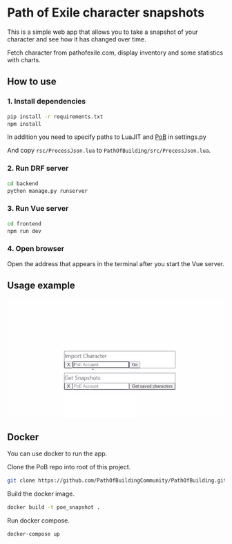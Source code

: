 # Path of Exile character snapshots

This is a simple web app that allows you to take a snapshot of your character and see how it has changed over time.

Fetch character from pathofexile.com, display inventory and some statistics with charts.

## How to use

### 1. Install dependencies

```bash
pip install -r requirements.txt
npm install
```

In addition you need to specify paths to LuaJIT and [PoB](https://github.com/PathOfBuildingCommunity/PathOfBuilding) in settings.py

And copy `rsc/ProcessJson.lua` to `PathOfBuilding/src/ProcessJson.lua`.

### 2. Run DRF server

```bash
cd backend
python manage.py runserver
```

### 3. Run Vue server

```bash
cd frontend
npm run dev
```

### 4. Open browser

Open the address that appears in the terminal after you start the Vue server.

## Usage example

![Usage example](rsc/example.webp)

## Docker

You can use docker to run the app.

Clone the PoB repo into root of this project.
```bash
git clone https://github.com/PathOfBuildingCommunity/PathOfBuilding.git
```
Build the docker image.
```bash
docker build -t poe_snapshot .
```
Run docker compose.
```bash
docker-compose up
```
